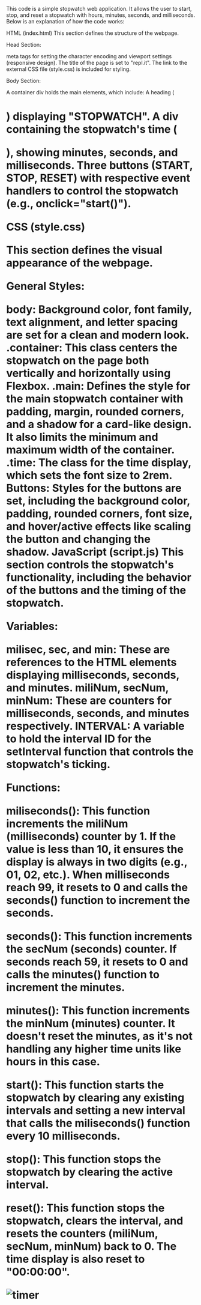 This code is a simple stopwatch web application. It allows the user to start, stop, and reset a stopwatch with hours, minutes, seconds, and milliseconds. Below is an explanation of how the code works:

   HTML (index.html)
This section defines the structure of the webpage.

   Head Section:

meta tags for setting the character encoding and viewport settings (responsive design).
The title of the page is set to "repl.it".
The link to the external CSS file (style.css) is included for styling.

   Body Section:

A container div holds the main elements, which include:
A heading (<h1>) displaying "STOPWATCH".
A div containing the stopwatch's time (<p class="time">), showing minutes, seconds, and milliseconds.
Three buttons (START, STOP, RESET) with respective event handlers to control the stopwatch (e.g., onclick="start()").

   CSS (style.css)

This section defines the visual appearance of the webpage.

   General Styles:
   
body: Background color, font family, text alignment, and letter spacing are set for a clean and modern look.
.container: This class centers the stopwatch on the page both vertically and horizontally using Flexbox.
.main: Defines the style for the main stopwatch container with padding, margin, rounded corners, and a shadow for a card-like design. It also limits the minimum and maximum width of the container.
.time: The class for the time display, which sets the font size to 2rem.
Buttons: Styles for the buttons are set, including the background color, padding, rounded corners, font size, and hover/active effects like scaling the button and changing the shadow.
JavaScript (script.js)
This section controls the stopwatch's functionality, including the behavior of the buttons and the timing of the stopwatch.

   Variables:

milisec, sec, and min: These are references to the HTML elements displaying milliseconds, seconds, and minutes.
miliNum, secNum, minNum: These are counters for milliseconds, seconds, and minutes respectively.
INTERVAL: A variable to hold the interval ID for the setInterval function that controls the stopwatch's ticking.
   
   Functions:

 miliseconds():
This function increments the miliNum (milliseconds) counter by 1.
If the value is less than 10, it ensures the display is always in two digits (e.g., 01, 02, etc.).
When milliseconds reach 99, it resets to 0 and calls the seconds() function to increment the seconds.

 seconds():
This function increments the secNum (seconds) counter.
If seconds reach 59, it resets to 0 and calls the minutes() function to increment the minutes.

 minutes():
This function increments the minNum (minutes) counter.
It doesn't reset the minutes, as it's not handling any higher time units like hours in this case.

 start():
This function starts the stopwatch by clearing any existing intervals and setting a new interval that calls the miliseconds() function every 10 milliseconds.

stop():
This function stops the stopwatch by clearing the active interval.

 reset():
This function stops the stopwatch, clears the interval, and resets the counters (miliNum, secNum, minNum) back to 0. The time display is also reset to "00:00:00".

![timer](https://github.com/user-attachments/assets/27cce7c9-3676-4a14-a384-9c0c65b57fef)





